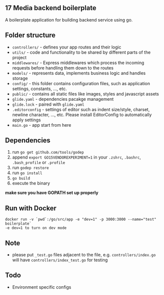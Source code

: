 ## 17 Media backend boilerplate

A boilerplate application for building backend service using go.

## Folder structure
- `controllers/` - defines your app routes and their logic
- `utils/` - code and functionality to be shared by different parts of the project
- `middlewares/` - Express middlewares which process the incoming requests before handling them down to the routes
- `models/` - represents data, implements business logic and handles storage
- `config/` - this folder contains configuration files, such as application settings, constants, ..., etc.
- `public/` - contains all static files like images, styles and javascript assets
- `glide.yaml` - dependencies pacakge management
- `glide.lock` - paired with `glide.yaml`
- `.editorconfig` - settings of editor such as indent size/style, charset, newline character, ..., etc. Please install EditorConfig to automatically apply settings
- `main.go` - app start from here

## Dependencies
1. run `go get github.com/tools/godep`
2. append `export GO15VENDOREXPERIMENT=1` in your `.zshrc`, `.bashrc`, `.bash_profile` or `.profile`
3. run `godep restore`
4. run `go install`
5. `go build`
6. execute the binary

**make sure you have GOPATH set up properly**

## Run with Docker
```
docker run -v `pwd`:/go/src/app -e "dev=1" -p 3000:3000 --name="test" boilerplate`
-e dev=1 to turn on dev mode
```

## Note
- please put `_test.go` files adjacent to the file, e.g. `controllers/index.go` will have `controllers/index_test.go` for testing

## Todo
- Environment specific configs
